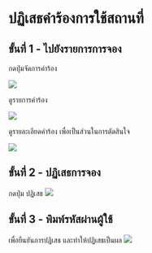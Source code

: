 # ปฏิเสธคำร้องการใช้สถานที่

## ขั้นที่ 1 - ไปยังรายการการจอง
กดปุ่มจัดการคำร้อง

![](../../img/navigation-bar/manage-request-button.png)

ดูรายการคำร้อง

![](../../img/manage-request/overall.png)

ดูรายละเอียดคำร้อง เพื่อเป็นส่วนในการตัดสินใจ

![](../../img/user-request/description.png)

## ขั้นที่ 2 - ปฏิเสธการจอง
กดปุ่ม ปฏิเสธ
![](../../img/manage-request/approve-decline-button.png)

## ขั้นที่ 3 - พิมพ์รหัสผ่านผู้ใช้
เพื่อยืนยันการปฏิเสธ และทำให้ปฏิเสธเป็นผล
![](../../img/manage-request/password-confirmation.png)
